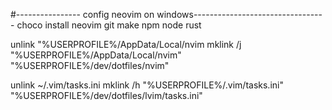 

#---------------- config neovim  on windows---------------------------------
choco install neovim git make npm node rust

unlink "%USERPROFILE%/AppData/Local/nvim
mklink /j  "%USERPROFILE%/AppData/Local/nvim" "%USERPROFILE%/dev/dotfiles/nvim"

unlink ~/.vim/tasks.ini
mklink /h  "%USERPROFILE%/.vim/tasks.ini" "%USERPROFILE%/dev/dotfiles/lvim/tasks.ini"


